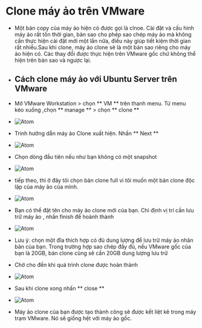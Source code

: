 # Clone máy ảo trên VMware # 
- Một bản copy của máy ảo hiện có được gọi là clnoe. Cài đặt và cấu hình máy ảo rất tốn thời gian, bản sao cho phép sao chép máy ảo mà không cần thực hiện cài đặt mới một lần nữa, điều này giúp tiết kiệm thời gian rất nhiều.Sau khi clone, máy ảo clone sẽ là một bản sao riêng cho máy ảo hiện có. Các thay đổi được thực hiện trên VMware gốc chứ không thể hiện trên bản sao và ngược lại. 
- ## Cách clone máy ảo với Ubuntu Server trên VMware ##
- Mở VMware Workstation > chọn ** VM ** trên thanh menu. Từ menu kéo xuống ,chọn ** manage ** > chọn ** clone **
- ![Atom](https://g4greetz.files.wordpress.com/2016/09/18.jpg?w=807&h=432)

- Trình hướng dẫn máy ảo Clone xuất hiện. Nhấn ** Next **

- ![Atom](https://g4greetz.files.wordpress.com/2016/09/23.jpg)

- Chọn dòng đầu tiên nếu như bạn không có một snapshot

- ![Atom](https://g4greetz.files.wordpress.com/2016/09/31.jpg)

- tiếp theo, thì ở đây tôi chọn bản clone full vì tôi muốn một bản clone độc lập của máy ảo của mình. 

- ![Atom](https://g4greetz.files.wordpress.com/2016/09/41.jpg)

- Bạn có thể đặt tên cho máy ảo clone mới của bạn. Chỉ định vị trí cần lưu trữ máy ảo , nhấn finish để hoành thành

- ![Atom](https://g4greetz.files.wordpress.com/2016/09/51.jpg)

- Lưu ý: chọn một đĩa thích hợp có đủ dung lượng để lưu trữ máy ảo nhân bản của bạn. Trong trường hợp sao chép đầy đủ, nếu VMware gốc của bạn là 20GB, bản clone cũng sẽ cần 20GB dung lượng lưu trữ 

- Chờ cho đến khi quá trình clone được hoàn thành

- ![Atom](https://g4greetz.files.wordpress.com/2016/09/61.jpg)

- Sau khi clone xong nhấn ** close **

- ![Atom](https://g4greetz.files.wordpress.com/2016/09/71.jpg)

- Máy ảo clone của bạn được tạo thành công sẽ được kết liệt kê trong máy trạm VMware. Nó sẽ giống hệt với máy ảo gốc. 


